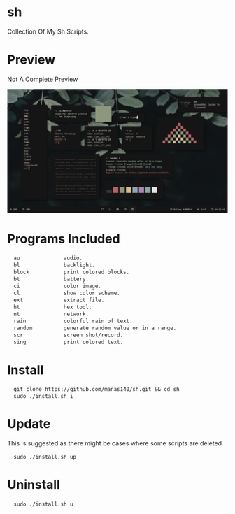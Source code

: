 # sh
Collection Of My Sh Scripts.

# Preview
Not A Complete Preview
<p>
  <img src="preview.png">
</p>


# Programs Included
```
  au              audio.
  bl              backlight.
  block           print colored blocks.
  bt              battery.
  ci              color image.
  cl              show color scheme.
  ext             extract file.
  ht              hex tool.
  nt              network.
  rain            colorful rain of text.
  random          generate random value or in a range.
  scr             screen shot/record.
  sing            print colored text.
```

# Install
```
  git clone https://github.com/manas140/sh.git && cd sh
  sudo ./install.sh i
```

# Update
This is suggested as there might be cases where some scripts are deleted

```
  sudo ./install.sh up
```

# Uninstall
```
  sudo ./install.sh u
```
